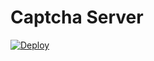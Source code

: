 # Captcha Server

[![Deploy](https://www.herokucdn.com/deploy/button.svg)](https://heroku.com/deploy?template=https://github.com/rexfng/captcha-server)

